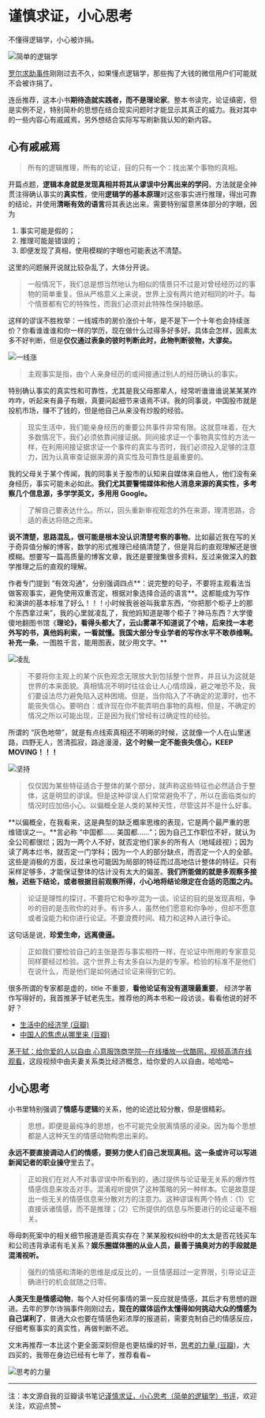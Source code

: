 # 谨慎求证，小心思考


不懂得逻辑学，小心被诈捐。

<!--more-->

![简单的逻辑学](https://img3.doubanio.com/lpic/s26806086.jpg)

[罗尔求助事件](http://v.youku.com/v_show/id_XMTg0NzA4NTA4NA==.html)刚刚过去不久，如果懂点逻辑学，那些掏了大钱的微信用户们可能就不会被诈捐了。

连岳推荐，这本小书**期待造就实践者，而不是理论家**。整本书读完，论证缜密，但是实例不足，特别简朴的思想在结合现实问题时才能显示其真正的威力。我对其中的一些内容心有戚戚焉，另外想结合实际写写刷新我认知的新内容。

## 心有戚戚焉

> 所有的逻辑推理，所有的论证，目的只有一个：找出某个事物的真相。

开篇点题，**逻辑本身就是发现真相并将其从谬误中分离出来的学问**，方法就是全神贯注得确认事实的**真实性**，使用**逻辑学的基本原理**对这些事实进行推理，得出可靠的结论，并使用**清晰有效的语言**将其表达出来。需要特别留意黑体部分的字眼，因为

1. 事实可能是假的；
2. 推理可能是错误的；
3. 即便发现了真相，使用模糊的字眼也可能表达不清楚。

这里的问题展开说就比较杂乱了，大体分开说。

> 一般情况下，我们总是想当然地认为相似的情景只不过是对曾经经历过的事物的简单重复。但从严格意义上来说，世界上没有两片绝对相同的叶子。每个情景都有它的特殊性，而我们必须对此特殊性保持敏感。

这样的谬误不胜枚举：一线城市的房价涨价十年，是不是下一个十年也会持续涨价？你看谁谁谁和你一样的学历，现在做什么过得多好多好。具体会怎样，因素太多不好判断，但是**仅仅通过表象的彼时判断此时，此物判断彼物，大谬矣。**

![一线涨](https://www.discoverhongkong.com/tc/images/beyond-hk/large/6.5-Shanghai_03.jpg)

> 主观事实是指，由个人亲身经历的或间接通过别人的经历确认的事实。

特别确认事实的真实性和可靠性，尤其是我父母那辈人，经常听谁谁谁说某某某咋咋咋，听起来有鼻子有眼，真要问起细节来语焉不详。我的同事说，中国股市就是投机市场，赚不了钱的，但是他自己从来没有炒股的经验。

> 现实生活中，我们能亲身经历的重要公共事件非常有限。这就意味着，在大多数情况下，我们必须依靠间接证据。同间接求证一个事物真实性的方法一样，在利用间接证据求证一个事件的真实与否时，我们必须投入足够的注意力，因为认真审查证据来源的真实性及可靠性是最重要的。

我的父母关于某个传闻，我的同事关于股市的认知来自媒体来自他人，他们没有亲身经历，事实可能未必如此。**我们尤其要警惕媒体和他人消息来源的真实性，多考察几个信息源，多学学英文，多用用 Google。**

> 了解自己要表达什么。所以，回头重新审视观念的外在来源，理清思路，合适的表达将随之而来。

**说不清楚，思路混乱，很可能是根本没认识清楚考察的事物**。比如最近我在写的关于奇异值分解的博客，数学的形式推理已经搞清楚了，但是背后的直观理解还是很模糊。想要写一篇高质量的博客文章，我还是要搜集很多资料，反过来做深入的数学推理之后的直观的理解。

作者专门提到 “有效沟通”，分别强调四点**：说完整的句子，不要将主观看法当做客观事实，避免使用双重否定，根据对象选择合适的语言**。这都能成为写作和演讲的基本标准了好么！！！小时候我爸爸叫我拿东西，“你把那个柜子上的那个东西拿过来”，我的心里就凌乱了，我他妈知道是哪个柜子？神马东西？大学傻傻地翻图书馆《**理论》，看得头都大了，云山雾罩不知道说了个啥，后来找一本老外写的书，真他妈利索，一看就懂。**我国大部分专业学者的写作水平不敢恭维啊**。补充一条**，一图胜千言，能用图表，就少用文字。**

![凌乱](http://img.jituwang.com/uploads/allimg/160108/258004-16010P63037100.jpg)

> 不要将你主观上的某个灰色观念无限放大到包括整个世界，并且认为这就是世界的本来面貌。真相情况不明时往往会让人心情烦躁，避之唯恐不及，我们要设法尽力避免陷入这种困境。但是，当你陷入了不确定的泥潭时，也不能丧失信心。要明白：或许现在你不能弄明白事物的真相，但是，不确定的情况之所以可能出现，正是因为我们曾经有过确定性的经验。

所谓的 “灰色地带”，就是有点线索真相还不明晰的时候，这就像一个人在山里迷路，四野无人，苦清孤寂，路途漫漫，**这个时候一定不能丧失信心，KEEP MOVING！！！**

![坚持](http://www.runningjunkies.com/wp-content/uploads/2014/05/early-morning-run.jpg)

> 仅仅因为某些特征适合于整体的某个部分，就声称这些特征也必然适合于整体，这是明显的谬误。但是这种谬误人们常常避免不了，所以在面临类似的情况时应加倍小心。以偏概全是人类的某种天性，尽管这并不是什么好事。

**以偏概全，在我看来，这是典型的缺乏概率思维的表现，它是两个最严重的思维错误之一。**言必称 “中国都…… 美国都……”；因为自己工作职位不好，就认为全公司都很烂；因为一两个人不好，就否定他们家乡的所有人（地域歧视）；因为读了两本烂书，就否定一门学科；因为一个人的部分缺点，而否定一个人的全部。这些是消极的方面，反过来也可能因为局部的特征而过高地估计整体的特征。只有采样足够多，才能保证整体的估计没有太大的偏差。**我们所能做的就是多观察多接触，迟些下结论，或者根据目前观察所得，小心地将结论限定在合适的范围之内。**

> 论证是理性的探讨，不要将它和争吵混为一谈。论证的目的是发现真相，争吵的目的是击败你的对手。有许多人，虽然他们愿意和你争吵，但却不愿意或者没能力和你进行论证。不要浪费时间、精力和这种人进行争论。

这句话是说，**珍爱生命，远离傻逼。**

> 正如我们要检验自己的主张是否与事实相符一样，在论证中所用的专家意见同样要经过检验。这个世界上有太多自以为是的专家。检验的标准不是他们在说什么，而是他们是如何通过论证来得到它的。

很多所谓的专家都是虚的，title 不重要，**看他论证有没有道理最重要**， 经济学著作写得好的，我首推茅于轼老先生。推荐他的两本书和一段访谈，看看他说的好不好？

- [生活中的经济学 (豆瓣)](https://book.douban.com/subject/2222030/)
- [中国人的焦虑从哪里来 (豆瓣)](https://book.douban.com/subject/20563189/)

[茅于轼：给你爱的人以自由 心意服饰商学院—在线播放—优酷网，视频高清在线观看](http://v.youku.com/v_show/id_XNjY4MTg0NTI0.html)，这段视频中由夫妻关系类比经济概念，给你爱的人以自由，哈哈哈~

## 小心思考

小书里特别强调了**情感与逻辑**的关系，他的论述比较分散，但是很精彩。

> 思想，即便是最纯净的思想，也不可能完全脱离情感的浸染。因为每个思想都是人这种天生的情感动物构思出来的。

**永远不要直接调动人们的情感，要努力使人们自己发现真相。**这一条或许可以写进**新闻记者的职业操守**里去了。

> 正如我们在对人不对事谬误中所看到的，通过提供与论证毫无关系的爆炸性情感信息来攻击对手。混淆视听提供了这种策略的另一种样本。它是故意提出一些无关的情感信息来分散对方的注意力。这种谬误有两个特点：（1）它直接诉诸情感，而不是推理；（2）它所提供的信息与所要进行的论证毫不相关。

辱母刺死案中的相关细节报道是否真实存在？某某股权纠纷中的太太是否花钱买车和公司违背承诺有毛关系？**娱乐圈媒体圈的从业人员，最善于搞臭对方的手段就是混淆视听。**

> 强烈的情感和清晰的思维是成反比的，一旦情感超过一定界限，引导论证正确进行的机会就随之归零。

**人类天生是情感动物**，每个人对任何事情的第一反应就是情感，其后才有思想的跟进。去年的罗尔诈捐事件刚刚过去，**现在的媒体运作太懂得如何挑动大众的情感为自己谋利了**，普通大众也要在情感色彩浓厚的报道前，需要克制自己的情感反应，仔细考察事实的真实性，再做判断不迟。

文末再推荐一本比这个更全面深刻但是也更枯燥的好书，[思考的力量 (豆瓣)](https://book.douban.com/subject/1823970/)，大四买的，我带在身边已经有七年了，推荐看看~

![思考的力量](https://img3.doubanio.com/lpic/s2180582.jpg)

------

注：本文源自我的豆瓣读书笔记[谨慎求证，小心思考（简单的逻辑学）书评](https://book.douban.com/review/8456583/)，欢迎关注，欢迎点赞~
